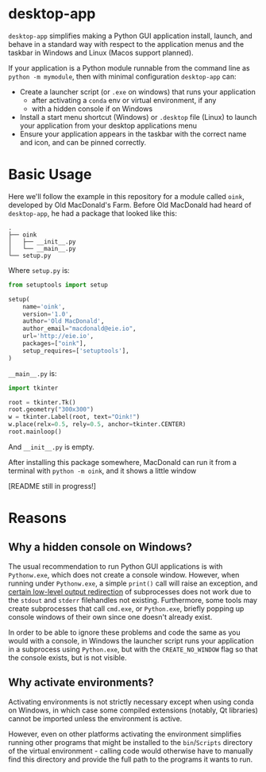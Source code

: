 desktop-app
==========

`desktop-app` simplifies making a Python GUI application install, launch, and behave in
a standard way with respect to the application menus and the taskbar in Windows and
Linux (Macos support planned).

If your application is a Python module runnable from the command line as `python -m
mymodule`, then with minimal configuration `desktop-app` can:

* Create a launcher script (or `.exe` on windows) that runs your application
    * after activating a `conda` env or virtual environment, if any
    * with a hidden console if on Windows
* Install a start menu shortcut (Windows) or `.desktop` file (Linux) to launch your
  application from your desktop applications menu
* Ensure your application appears in the taskbar with the correct name and icon,
  and can be pinned correctly.


Basic Usage
===========

Here we'll follow the example in this repository for a module called `oink`, developed
by Old MacDonald's Farm. Before Old MacDonald had heard of `desktop-app`, he had a
package that looked like this:
```
.
├── oink
│   ├── __init__.py
│   └── __main__.py
└── setup.py
```

Where `setup.py` is:
```python
from setuptools import setup

setup(
    name='oink',
    version='1.0',
    author='Old MacDonald',
    author_email="macdonald@eie.io",
    url='http://eie.io',
    packages=["oink"],
    setup_requires=['setuptools'],
)
```

`__main__.py` is:
```python
import tkinter

root = tkinter.Tk()
root.geometry("300x300")
w = tkinter.Label(root, text="Oink!")
w.place(relx=0.5, rely=0.5, anchor=tkinter.CENTER)
root.mainloop()
```

And `__init__.py` is empty.

After installing this package somewhere, MacDonald can run it from a terminal with
`python -m oink`, and it shows a little window


[README still in progress!]


Reasons
=======

Why a hidden console on Windows?
--------------------------------

The usual recommendation to run Python GUI applications is with `Pythonw.exe`, which
does not create a console window. However, when running under `Pythonw.exe`, a simple
`print()` call will raise an exception, and [certain low-level output
redirection](https://github.com/labscript-suite/lyse/issues/48#issuecomment-609371880)
of subprocesses does not work due to the `stdout` and `stderr` filehandles not existing.
Furthermore, some tools may create subprocesses that call `cmd.exe`, or `Python.exe`,
briefly popping up console windows of their own since one doesn't already exist.

In order to be able to ignore these problems and code the same as you would with a
console, in Windows the launcher script runs your application in a subprocess using
`Python.exe`, but with the `CREATE_NO_WINDOW` flag so that the console exists, but is
not visible.

Why activate environments?
--------------------------

Activating environments is not strictly necessary except when using conda on Windows, in
which case some compiled extensions (notably, Qt libraries) cannot be imported unless
the environment is active.

However, even on other platforms activating the environment simplifies running other
programs that might be installed to the `bin`/`Scripts` directory of the virtual
environment - calling code would otherwise have to manually find this directory and
provide the full path to the programs it wants to run.

